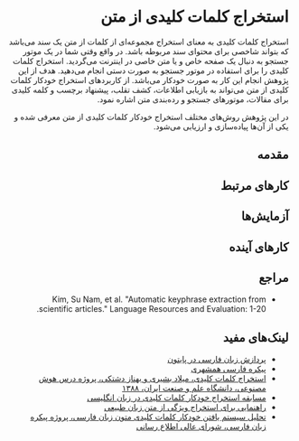 <div dir=rtl>

# استخراج کلمات کلیدی از متن
استخراج کلمات کلیدی به معنای استخراج مجموعه‌ای از کلمات از متن یک سند می‌باشد که بتواند شاخصی برای محتوای سند مربوطه باشد.  در واقع وقتی شما در یک موتور جستجو به دنبال یک صفحه خاص و یا متن خاصی در اینترنت می‌گردید. استخراج کلمات کلیدی را برای استفاده در موتور جستجو به صورت دستی انجام می‌دهید. هدف از این پژوهش انجام این کار به صورت خودکار می‌باشد. از کاربردهای استخراج خودکار کلمات کلیدی از متن می‌تواند به بازیابی اطلاعات، کشف تقلب، پیشنهاد برچسب و کلمه کلیدی برای مقالات، موتورهای جستجو و رده‌بندی متن اشاره نمود.

در این پژوهش روش‌های مختلف استخراج خودکار کلمات کلیدی از متن معرفی شده و یکی از آن‌ها پیاده‌سازی و ارزیابی می‌شود.

## مقدمه

## کارهای مرتبط

## آزمایش‌ها

## کارهای آینده

## مراجع
+ Kim, Su Nam, et al. "Automatic keyphrase extraction from scientific articles." Language Resources and Evaluation: 1-20.

## لینک‌های مفید
+ [پردازش زبان فارسی در پایتون](http://www.sobhe.ir/hazm)
+ [پیکره فارسی همشهری](http://ece.ut.ac.ir/dbrg/hamshahri/fadownload.html)
+ [استخراج کلمات کلیدی، میلاد بشیری و بهناز دشتکی، پروژه درس هوش مصنوعی، دانشگاه علم و صنعت ایران، ۱۳۸۸](http://bayanbox.ir/id/468650572679207601?download)
+ [مسابقه استخراج خودکار کلمات کلیدی در زبان انگلیسی](http://www.kaggle.com/c/facebook-recruiting-iii-keyword-extraction)
+ [راهنمایی برای استخراج ویژگی از متن زبان طبیعی](http://pyevolve.sourceforge.net/wordpress/?p=1589)
+ [تحلیل سیستم یافتن خودکار کلمات کلیدی متون زبان فارسی، پروژه پیکره زبان فارسی، شورای عالی اطلاع رسانی ](http://bayanbox.ir/id/8867093588243508954?download)
